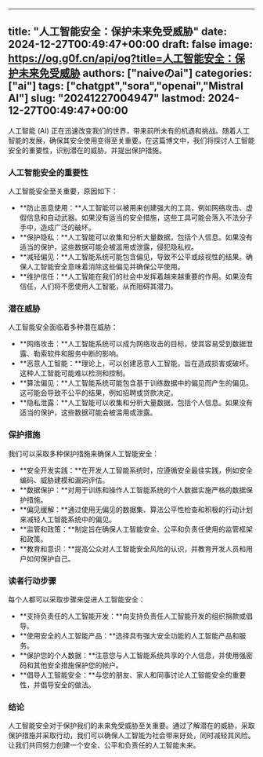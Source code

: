 
---
title: "人工智能安全：保护未来免受威胁"
date: 2024-12-27T00:49:47+00:00
draft: false
image: https://og.g0f.cn/api/og?title=人工智能安全：保护未来免受威胁
authors: ["naiveのai"]
categories: ["ai"]
tags: ["chatgpt","sora","openai","Mistral AI"]
slug: "20241227004947"
lastmod: 2024-12-27T00:49:47+00:00
---
人工智能 (AI) 正在迅速改变我们的世界，带来前所未有的机遇和挑战。随着人工智能的发展，确保其安全使用变得至关重要。在这篇博文中，我们将探讨人工智能安全的重要性，识别潜在的威胁，并提出保护措施。

### 人工智能安全的重要性

人工智能安全至关重要，原因如下：

- **防止恶意使用：**人工智能可以被用来创建强大的工具，例如网络攻击、虚假信息和自动武器。如果没有适当的安全措施，这些工具可能会落入不法分子手中，造成广泛的破坏。
- **保护隐私：**人工智能可以收集和分析大量数据，包括个人信息。如果没有适当的保护，这些数据可能会被滥用或泄露，侵犯隐私权。
- **减轻偏见：**人工智能系统可能包含偏见，导致不公平或歧视性的结果。确保人工智能安全意味着消除这些偏见并确保公平使用。
- **维护信任：**人工智能在我们的社会中发挥着越来越重要的作用。如果没有信任，人们将不愿使用人工智能，从而阻碍其潜力。

### 潜在威胁

人工智能安全面临着多种潜在威胁：

- **网络攻击：**人工智能系统可以成为网络攻击的目标，使其容易受到数据泄露、勒索软件和服务中断的影响。
- **恶意人工智能：**理论上，可以创建恶意人工智能，旨在造成损害或破坏。这种人工智能可能难以检测和控制。
- **算法偏见：**人工智能系统可能包含基于训练数据中的偏见而产生的偏见。这可能会导致不公平的结果，例如招聘或贷款决定。
- **隐私泄露：**人工智能可以收集和分析大量数据，包括个人信息。如果没有适当的保护，这些数据可能会被滥用或泄露。

### 保护措施

我们可以采取多种保护措施来确保人工智能安全：

- **安全开发实践：**在开发人工智能系统时，应遵循安全最佳实践，例如安全编码、威胁建模和漏洞评估。
- **数据保护：**对用于训练和操作人工智能系统的个人数据实施严格的数据保护措施。
- **偏见缓解：**通过使用无偏见的数据集、算法公平性检查和积极的行动计划来减轻人工智能系统中的偏见。
- **监管和政策：**制定旨在确保人工智能安全、公平和负责任使用的监管框架和政策。
- **教育和意识：**提高公众对人工智能安全风险的认识，并教育开发人员和用户如何保护自己。

### 读者行动步骤

每个人都可以采取步骤来促进人工智能安全：

- **支持负责任的人工智能开发：**向支持负责任人工智能开发的组织捐款或倡导。
- **使用安全的人工智能产品：**选择具有强大安全功能的人工智能产品和服务。
- **保护您的个人数据：**注意您与人工智能系统共享的个人信息，并使用强密码和其他安全措施保护您的帐户。
- **倡导人工智能安全：**与您的朋友、家人和同事讨论人工智能安全的重要性，并倡导安全的做法。

### 结论

人工智能安全对于保护我们的未来免受威胁至关重要。通过了解潜在的威胁，采取保护措施并采取行动，我们可以确保人工智能为社会带来好处，同时减轻其风险。让我们共同努力创建一个安全、公平和负责任的人工智能未来。